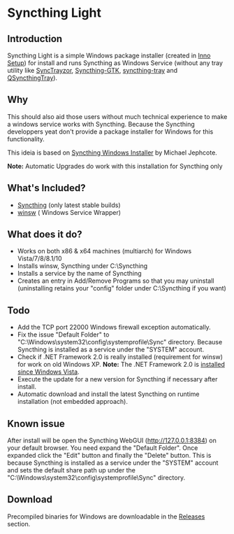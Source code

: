 # Syncthing Light

## Introduction

Syncthing Light is a simple Windows package installer (created in [Inno Setup](http://www.jrsoftware.org/isinfo.php)) for install and runs Syncthing as Windows Service (without any tray utility like [SyncTrayzor](https://github.com/canton7/SyncTrayzor), [Syncthing-GTK](https://github.com/syncthing/syncthing-gtk), [syncthing-tray](https://github.com/alex2108/syncthing-tray) and [QSyncthingTray](https://github.com/sieren/QSyncthingTray)).

## Why

This should also aid those users without much technical experience to make a windows service works with Syncthing. Because the Syncthing developpers yeat don't provide a package installer for Windows for this functionality.

This ideia is based on [Syncthing Windows Installer](https://forum.syncthing.net/t/syncthing-windows-installer/2009) by Michael Jephcote.

**Note:** Automatic Upgrades do work with this installation for Syncthing only

## What's Included?

* [Syncthing](https://github.com/syncthing) (only latest stable builds)
* [winsw](https://github.com/kohsuke/winsw) ( Windows Service Wrapper)

## What does it do?

* Works on both x86 & x64 machines (multiarch) for Windows Vista/7/8/8.1/10
* Installs winsw, Syncthing under C:\Syncthing
* Installs a service by the name of Syncthing
* Creates an entry in Add/Remove Programs so that you may uninstall (uninstalling retains your "config" folder under C:\Syncthing if you want)

## Todo

* Add the TCP port 22000 Windows firewall exception automatically.
* Fix the issue "Default Folder" to "C:\Windows\system32\config\systemprofile\Sync" directory. Because Syncthing is installed as a service under the "SYSTEM" account.
* Check if .NET Framework 2.0 is really installed (requirement for winsw) for work on old Windows XP. **Note:** The .NET Framework 2.0 is [installed since Windows Vista](https://blogs.msdn.microsoft.com/astebner/2007/03/14/mailbag-what-version-of-the-net-framework-is-included-in-what-version-of-the-os/).
* Execute the update for a new version for Syncthing if necessary after install.
* Automatic download and install the latest Syncthing on runtime installation (not embedded approach).

## Known issue

After install will be open the Syncthing WebGUI (http://127.0.0.1:8384) on your default browser. You need expand the "Default Folder". Once expanded click the "Edit" button and finally the "Delete" button. This is because Syncthing is installed as a service under the "SYSTEM" account and sets the default share path up under the "C:\Windows\system32\config\systemprofile\Sync" directory.

## Download

Precompiled binaries for Windows are downloadable in the [Releases](https://github.com/maxwelleite/syncthinglight/releases) section.
